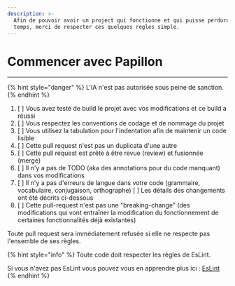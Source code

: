```yaml
---
description: >-
  Afin de pouvoir avoir un project qui fonctionne et qui puisse perdurai dans le
  temps, merci de respecter ces quelques regles simple.
---
```


# Commencer avec Papillon

***

{% hint style="danger" %}
L'IA n'est pas autorisée sous peine de sanction.
{% endhint %}

1. \[ ] Vous avez testé de build le projet avec vos modifications et ce build a réussi
2. &#x20;\[ ] Vous respectez les conventions de codage et de nommage du projet&#x20;
3. \[ ] Vous utilisez la tabulation pour l'indentation afin de maintenir un code lisible&#x20;
4. \[ ] Cette pull request n'est pas un duplicata d'une autre&#x20;
5. \[ ] Cette pull request est prête à être revue (review) et fusionnée (merge)&#x20;
6. \[ ] Il n'y a pas de TODO (aka des annotations pour du code manquant) dans vos modifications&#x20;
7. \[ ] Il n'y a pas d'erreurs de langue dans votre code (grammaire, vocabulaire, conjugaison, orthographe) \[ ] Les détails des changements ont été décrits ci-dessous&#x20;
8. \[ ] Cette pull-request n'est pas une "breaking-change" (des modifications qui vont entraîner la modification du fonctionnement de certaines fonctionnalités déjà existantes)

Toute pull request sera immédiatement refusée si elle ne respecte pas l'ensemble de ses règles.

{% hint style="info" %}
Toute code doit respecter les règles de EsLint.

Si vous n'avez pas EsLint vous pouvez vous en apprendre plus ici : [EsLint](https://eslint.org/docs/latest/use/getting-started)
{% endhint %}
